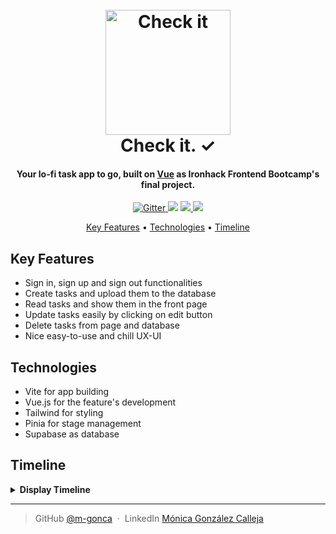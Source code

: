 <h1 align="center">
  <br>
  <a href="https://check-it-app.vercel.app/"><img src="https://res.cloudinary.com/dmcofgm8p/image/upload/v1661129610/final%20project/Recurso_12_yu4gbt.png" alt="Check it" width="200"></a>
  <br>
  Check it. ✓
  <br>
</h1>

<h4 align="center">Your lo-fi task app to go, built on <a href="https://vuejs.org/" target="_blank">Vue</a> as Ironhack Frontend Bootcamp's final project.</h4>

<p align="center">
  <a href="https://badge.fury.io/js/electron-markdownify">
    <img src="https://badge.fury.io/js/electron-markdownify.svg"
         alt="Gitter">
  </a>
  <a href="https://gitter.im/amitmerchant1990/electron-markdownify"><img src="https://badges.gitter.im/amitmerchant1990/electron-markdownify.svg"></a>
  <a href="https://saythanks.io/to/bullredeyes@gmail.com">
      <img src="https://img.shields.io/badge/SayThanks.io-%E2%98%BC-1EAEDB.svg">
  </a>
  <a href="https://www.paypal.me/AmitMerchant">
    <img src="https://img.shields.io/badge/$-donate-ff69b4.svg?maxAge=2592000&amp;style=flat">
  </a>
</p>

<p align="center">
	<a href="#key-features">Key Features</a> •
	<a href="#key-features">Technologies</a> •
	<a href="#key-features">Timeline</a>
</p>

## Key Features

- Sign in, sign up and sign out functionalities
- Create tasks and upload them to the database
- Read tasks and show them in the front page
- Update tasks easily by clicking on edit button
- Delete tasks from page and database
- Nice easy-to-use and chill UX-UI


## Technologies

- Vite for app building
- Vue.js for the feature's development
- Tailwind for styling
- Pinia for stage management
- Supabase as database


## Timeline

<details><summary><b>Display Timeline</b></summary>


### Friday 19/08

```
Project Structure:

 - Stablishing main functionalities
 - Creation of sign in - sign up components linked to Supabase
 - Start basic styling with Tailwind on mobile format

```

### Monday 22/08

```
 - Creation of new task component to push user's tasks
 - Connection to Supabase stablished

```

### Tuesday 23/08

```
 - Frontend update with new tasks showing on home page
 - Edit button added and linked to database
 - Done/undone toggle button updated and linked to database
 - Delete button created ands linked to database
 - Start of UX-UI design

```

### Wednesday 24/08

```
 - Follow up on UX-UI design
 - Full responsiveness for laptop with Tailwind
 - Debugging
 - Review 1-on-1 with Teacher

```

### Thursday 25/08

```
 - Deployment of the Site with Vercel
 - Clock component linked to view in navbar
 - Views with the Router Link for upcoming Pomodoro and Calendar features
 - Hamburguer menu with new router views
 - Footer created

```

### Friday 26/08

```
 - Preparing upcoming presentation
 - Final presentation
 - Give and receive Feedback to/from peers

```
  </details>

---

> GitHub [@m-gonca](https://github.com/m-gonca) &nbsp;&middot;&nbsp;
> LinkedIn [Mónica González Calleja](https://www.linkedin.com/in/monica-gonzalez-calleja/)
